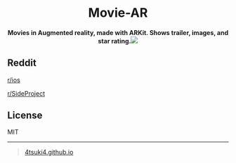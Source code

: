 <h1 align="center">
  Movie-AR
  <br>
</h1>
<h4 align="center">Movies in Augmented reality, made with ARKit. Shows trailer, images, and star rating.<img src="Images/Gif.gif" ></h4>

## Reddit

<a href="https://www.reddit.com/r/ios/comments/ggqb1k/movies_in_augmented_reality_made_with_arkit_on_ios/?utm_source=share&utm_medium=web2x">r/ios</a>

<a href="https://www.reddit.com/r/SideProject/comments/gaqmq0/made_a_project_similar_to_uelayabharath_a_little/?utm_source=share&utm_medium=web2x">r/SideProject</a>

## License

MIT

---

>[4tsuki4.github.io](https://4tsuki4.github.io/)
